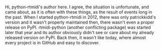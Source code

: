 Hi, python-rtmidi's author here. I agree, the situation is unfortunate, and came about, as it is often with these things, as the result of events long in the past. When I started python-rtmidi in 2012, there was only patrickkidd's version and it wasn't properly maintained then, there wasn't even a proper release on PyPI. rtmidi-python (another conflicting package) was started later that year and its author obviously didn't see or care about my already released version on PyPI. Back then, it wasn't like today, where almost every project is in GitHub and easy to discover.